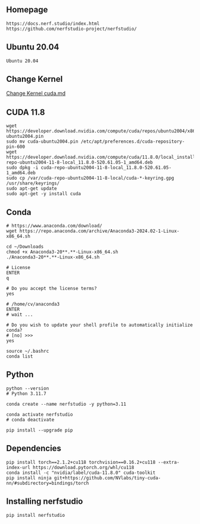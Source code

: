 ## Homepage
```
https://docs.nerf.studio/index.html
https://github.com/nerfstudio-project/nerfstudio/
```

## Ubuntu 20.04
```
Ubuntu 20.04
```

## Change Kernel

[Change Kernel cuda.md](https://github.com/alan-spx/ulc/blob/master/cuda.md)  


## CUDA 11.8
```
wget https://developer.download.nvidia.com/compute/cuda/repos/ubuntu2004/x86_64/cuda-ubuntu2004.pin
sudo mv cuda-ubuntu2004.pin /etc/apt/preferences.d/cuda-repository-pin-600
wget https://developer.download.nvidia.com/compute/cuda/11.8.0/local_installers/cuda-repo-ubuntu2004-11-8-local_11.8.0-520.61.05-1_amd64.deb
sudo dpkg -i cuda-repo-ubuntu2004-11-8-local_11.8.0-520.61.05-1_amd64.deb
sudo cp /var/cuda-repo-ubuntu2004-11-8-local/cuda-*-keyring.gpg /usr/share/keyrings/
sudo apt-get update
sudo apt-get -y install cuda
```

## Conda

```
# https://www.anaconda.com/download/
wget https://repo.anaconda.com/archive/Anaconda3-2024.02-1-Linux-x86_64.sh
```

```
cd ~/Downloads
chmod +x Anaconda3-20**.**-Linux-x86_64.sh
./Anaconda3-20**.**-Linux-x86_64.sh

# License
ENTER
q

# Do you accept the license terms?
yes

# /home/cv/anaconda3
ENTER
# wait ...

# Do you wish to update your shell profile to automatically initialize conda?
# [no] >>>
yes

source ~/.bashrc
conda list
```

## Python
```
python --version
# Python 3.11.7

conda create --name nerfstudio -y python=3.11

conda activate nerfstudio
# conda deactivate

pip install --upgrade pip
```

## Dependencies
```
pip install torch==2.1.2+cu118 torchvision==0.16.2+cu118 --extra-index-url https://download.pytorch.org/whl/cu118
conda install -c "nvidia/label/cuda-11.8.0" cuda-toolkit
pip install ninja git+https://github.com/NVlabs/tiny-cuda-nn/#subdirectory=bindings/torch
```

## Installing nerfstudio
```
pip install nerfstudio
```


